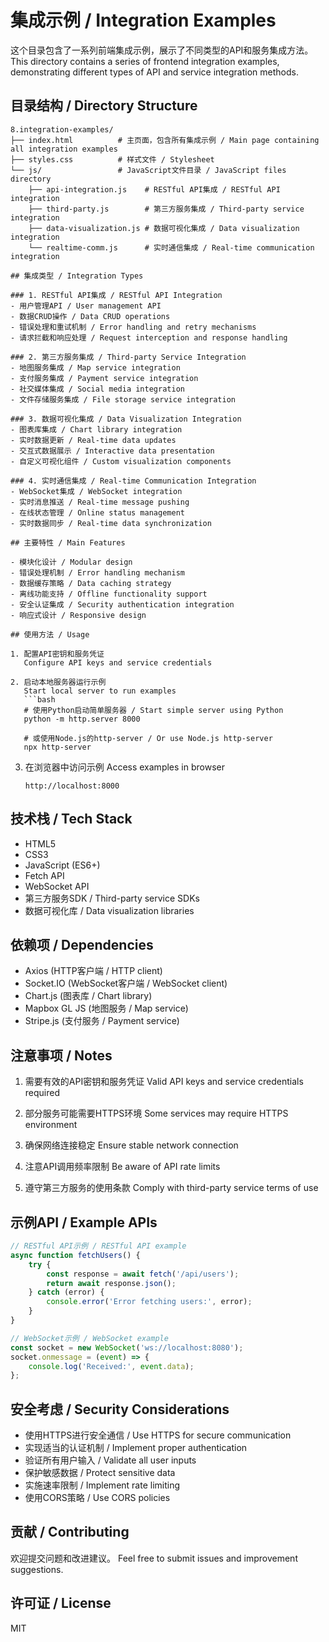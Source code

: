 # 集成示例 / Integration Examples

这个目录包含了一系列前端集成示例，展示了不同类型的API和服务集成方法。
This directory contains a series of frontend integration examples, demonstrating different types of API and service integration methods.

## 目录结构 / Directory Structure

```
8.integration-examples/
├── index.html          # 主页面，包含所有集成示例 / Main page containing all integration examples
├── styles.css          # 样式文件 / Stylesheet
└── js/                 # JavaScript文件目录 / JavaScript files directory
    ├── api-integration.js    # RESTful API集成 / RESTful API integration
    ├── third-party.js        # 第三方服务集成 / Third-party service integration
    ├── data-visualization.js # 数据可视化集成 / Data visualization integration
    └── realtime-comm.js      # 实时通信集成 / Real-time communication integration

## 集成类型 / Integration Types

### 1. RESTful API集成 / RESTful API Integration
- 用户管理API / User management API
- 数据CRUD操作 / Data CRUD operations
- 错误处理和重试机制 / Error handling and retry mechanisms
- 请求拦截和响应处理 / Request interception and response handling

### 2. 第三方服务集成 / Third-party Service Integration
- 地图服务集成 / Map service integration
- 支付服务集成 / Payment service integration
- 社交媒体集成 / Social media integration
- 文件存储服务集成 / File storage service integration

### 3. 数据可视化集成 / Data Visualization Integration
- 图表库集成 / Chart library integration
- 实时数据更新 / Real-time data updates
- 交互式数据展示 / Interactive data presentation
- 自定义可视化组件 / Custom visualization components

### 4. 实时通信集成 / Real-time Communication Integration
- WebSocket集成 / WebSocket integration
- 实时消息推送 / Real-time message pushing
- 在线状态管理 / Online status management
- 实时数据同步 / Real-time data synchronization

## 主要特性 / Main Features

- 模块化设计 / Modular design
- 错误处理机制 / Error handling mechanism
- 数据缓存策略 / Data caching strategy
- 离线功能支持 / Offline functionality support
- 安全认证集成 / Security authentication integration
- 响应式设计 / Responsive design

## 使用方法 / Usage

1. 配置API密钥和服务凭证
   Configure API keys and service credentials

2. 启动本地服务器运行示例
   Start local server to run examples
   ```bash
   # 使用Python启动简单服务器 / Start simple server using Python
   python -m http.server 8000
   
   # 或使用Node.js的http-server / Or use Node.js http-server
   npx http-server
   ```

3. 在浏览器中访问示例
   Access examples in browser
   ```
   http://localhost:8000
   ```

## 技术栈 / Tech Stack

- HTML5
- CSS3
- JavaScript (ES6+)
- Fetch API
- WebSocket API
- 第三方服务SDK / Third-party service SDKs
- 数据可视化库 / Data visualization libraries

## 依赖项 / Dependencies

- Axios (HTTP客户端 / HTTP client)
- Socket.IO (WebSocket客户端 / WebSocket client)
- Chart.js (图表库 / Chart library)
- Mapbox GL JS (地图服务 / Map service)
- Stripe.js (支付服务 / Payment service)

## 注意事项 / Notes

1. 需要有效的API密钥和服务凭证
   Valid API keys and service credentials required

2. 部分服务可能需要HTTPS环境
   Some services may require HTTPS environment

3. 确保网络连接稳定
   Ensure stable network connection

4. 注意API调用频率限制
   Be aware of API rate limits

5. 遵守第三方服务的使用条款
   Comply with third-party service terms of use

## 示例API / Example APIs

```javascript
// RESTful API示例 / RESTful API example
async function fetchUsers() {
    try {
        const response = await fetch('/api/users');
        return await response.json();
    } catch (error) {
        console.error('Error fetching users:', error);
    }
}

// WebSocket示例 / WebSocket example
const socket = new WebSocket('ws://localhost:8080');
socket.onmessage = (event) => {
    console.log('Received:', event.data);
};
```

## 安全考虑 / Security Considerations

- 使用HTTPS进行安全通信 / Use HTTPS for secure communication
- 实现适当的认证机制 / Implement proper authentication
- 验证所有用户输入 / Validate all user inputs
- 保护敏感数据 / Protect sensitive data
- 实施速率限制 / Implement rate limiting
- 使用CORS策略 / Use CORS policies

## 贡献 / Contributing

欢迎提交问题和改进建议。
Feel free to submit issues and improvement suggestions.

## 许可证 / License

MIT 